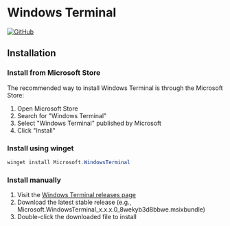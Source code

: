 # Windows Terminal

[![GitHub](https://img.shields.io/badge/GitHub-microsoft%2Fterminal-000000?style=flat&logo=github)](https://github.com/microsoft/terminal)

## Installation

### Install from Microsoft Store

The recommended way to install Windows Terminal is through the Microsoft Store:

1. Open Microsoft Store
2. Search for "Windows Terminal"
3. Select "Windows Terminal" published by Microsoft
4. Click "Install"

### Install using winget

```powershell
winget install Microsoft.WindowsTerminal
```

### Install manually

1. Visit the [Windows Terminal releases page](https://github.com/microsoft/terminal/releases)
2. Download the latest stable release (e.g., Microsoft.WindowsTerminal_x.x.x.0_8wekyb3d8bbwe.msixbundle)
3. Double-click the downloaded file to install

